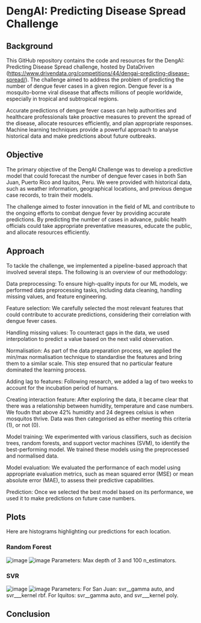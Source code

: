 # DengAI: Predicting Disease Spread Challenge

## Background
This GitHub repository contains the code and resources for the DengAI: Predicting Disease Spread challenge, hosted by DataDriven (https://www.drivendata.org/competitions/44/dengai-predicting-disease-spread/). The challenge aimed to address the problem of predicting the number of dengue fever cases in a given region. Dengue fever is a mosquito-borne viral disease that affects millions of people worldwide, especially in tropical and subtropical regions.

Accurate predictions of dengue fever cases can help authorities and healthcare professionals take proactive measures to prevent the spread of the disease, allocate resources efficiently, and plan appropriate responses. Machine learning techniques provide a powerful approach to analyse historical data and make predictions about future outbreaks.

## Objective
The primary objective of the DengAI Challenge was to develop a predictive model that could forecast the number of dengue fever cases in both San Juan, Puerto Rico and Iquitos, Peru. We were provided with historical data, such as weather information, geographical locations, and previous dengue case records, to train their models.

The challenge aimed to foster innovation in the field of ML and contribute to the ongoing efforts to combat dengue fever by providing accurate predictions. By predicting the number of cases in advance, public health officials could take appropriate preventative measures, educate the public, and allocate resources efficiently.

## Approach
To tackle the challenge, we implemented a pipeline-based approach that involved several steps. The following is an overview of our methodology:

Data preprocessing: To ensure high-quality inputs for our ML models, we performed data preprocessing tasks, including data cleaning, handling missing values, and feature engineering.

Feature selection: We carefully selected the most relevant features that could contribute to accurate predictions, considering their correlation with dengue fever cases.

Handling missing values: To counteract gaps in the data, we used interpolation to predict a value based on the next valid observation.  

Normalisation: As part of the data preparation process, we applied the min/max normalisation technique to standardise the features and bring them to a similar scale. This step ensured that no particular feature dominated the learning process.

Adding lag to features: Following research, we added a lag of two weeks to account for the incubation period of humans.

Creating interaction feature: After exploring the data, it became clear that there was a relationship between humidity, temperature and case numbers. We foudn that above 42% humidity and 24 degrees celsius is when mosquitos thrive. Data was then categorised as either meeting this criteria (1), or not (0). 

Model training: We experimented with various classifiers, such as decision trees, random forests, and support vector machines (SVM), to identify the best-performing model. We trained these models using the preprocessed and normalised data.

Model evaluation: We evaluated the performance of each model using appropriate evaluation metrics, such as mean squared error (MSE) or mean absolute error (MAE), to assess their predictive capabilities.

Prediction: Once we selected the best model based on its performance, we used it to make predictions on future case numbers.


## Plots
Here are histograms highlighting our predictions for each location.

### Random Forest
![image](https://user-images.githubusercontent.com/130439108/236619117-07e40945-a948-4c84-beff-b5601cdfa8bd.png)
![image](https://user-images.githubusercontent.com/130439108/236619087-e8855ad3-8896-4b16-8dfe-d4af46ad5aeb.png)
Parameters: Max depth of 3 and 100 n_estimators.


### SVR
![image](https://user-images.githubusercontent.com/130439108/236619263-349cc4f7-d0b0-4e42-a5ec-1bfa52d9410e.png)
![image](https://user-images.githubusercontent.com/130439108/236619276-a78f6d2c-0539-4d22-a2eb-7136f1712ef5.png)
Parameters: For San Juan: svr__gamma auto, and svr___kernel rbf.
            For Iquitos: svr__gamma auto, and svr___kernel poly.


## Conclusion






